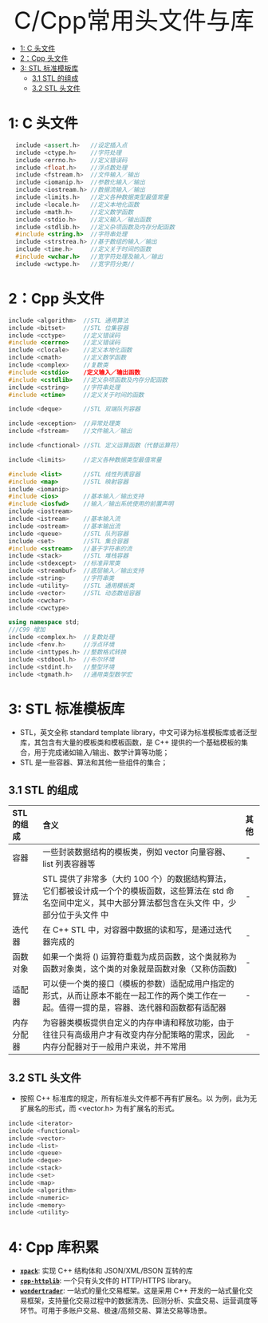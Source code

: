 
<div align='center' ><font size='50'>C/Cpp常用头文件与库</font></div>

- [1: C 头文件](#1-c-头文件)
- [2：Cpp 头文件](#2cpp-头文件)
- [3: STL 标准模板库](#3-stl-标准模板库)
  - [3.1 STL 的组成](#31-stl-的组成)
  - [3.2 STL 头文件](#32-stl-头文件)

# 1: C 头文件

```cpp
  include <assert.h>   //设定插入点
  include <ctype.h>    //字符处理
  include <errno.h>    //定义错误码
  include <float.h>    //浮点数处理
  include <fstream.h>  //文件输入／输出
  include <iomanip.h>  //参数化输入／输出
  include <iostream.h> //数据流输入／输出
  include <limits.h>   //定义各种数据类型最值常量
  include <locale.h>   //定义本地化函数
  include <math.h>     //定义数学函数
  include <stdio.h>    //定义输入／输出函数
  include <stdlib.h>   //定义杂项函数及内存分配函数
  #include <string.h>  //字符串处理
  include <strstrea.h> //基于数组的输入／输出
  include <time.h>     //定义关于时间的函数
  #include <wchar.h>   //宽字符处理及输入／输出
  include <wctype.h>   //宽字符分类//

```

# 2：Cpp 头文件

```cpp
include <algorithm>  //STL 通用算法
include <bitset>     //STL 位集容器
include <cctype>     //定义错误码
#include <cerrno>    //定义错误码
include <clocale>    //定义本地化函数
include <cmath>      //定义数学函数
include <complex>    //复数类
#include <cstdio>    /定义输入／输出函数
#include <cstdlib>   //定义杂项函数及内存分配函数
include <cstring>    //字符串处理
#include <ctime>     //定义关于时间的函数

include <deque>      //STL 双端队列容器

include <exception>  //异常处理类
include <fstream>    //文件输入／输出

include <functional> //STL 定义运算函数（代替运算符）

include <limits>     //定义各种数据类型最值常量

#include <list>      //STL 线性列表容器
#include <map>       //STL 映射容器
include <iomanip>
#include <ios>       //基本输入／输出支持
#include <iosfwd>    //输入／输出系统使用的前置声明
include <iostream>
include <istream>    //基本输入流
include <ostream>    //基本输出流
include <queue>      //STL 队列容器
include <set>        //STL 集合容器
#include <sstream>   //基于字符串的流
include <stack>      //STL 堆栈容器
include <stdexcept>  //标准异常类
include <streambuf>  //底层输入／输出支持
include <string>     //字符串类
include <utility>    //STL 通用模板类
include <vector>     //STL 动态数组容器
include <cwchar>
include <cwctype>

using namespace std;
///C99 增加
include <complex.h>  //复数处理
include <fenv.h>     //浮点环境
include <inttypes.h> //整数格式转换
include <stdbool.h>  //布尔环境
include <stdint.h>   //整型环境
include <tgmath.h>   //通用类型数学宏

```

# 3: STL 标准模板库

- STL，英文全称 standard template library，中文可译为标准模板库或者泛型库，其包含有大量的模板类和模板函数，是 C++ 提供的一个基础模板的集合，用于完成诸如输入/输出、数学计算等功能；
- STL 是一些容器、算法和其他一些组件的集合；

## 3.1 STL 的组成

| **STL 的组成** | 含义                                                                                                                                                                                     | 其他 |
| :------------- | :--------------------------------------------------------------------------------------------------------------------------------------------------------------------------------------- | :--- |
| 容器           | 一些封装数据结构的模板类，例如 vector 向量容器、list 列表容器等                                                                                                                          | -    |
| 算法           | STL 提供了非常多（大约 100 个）的数据结构算法，它们都被设计成一个个的模板函数，这些算法在 std 命名空间中定义，其中大部分算法都包含在头文件 <algorithm> 中，少部分位于头文件 <numeric> 中 | -    |
| 迭代器         | 在 C++ STL 中，对容器中数据的读和写，是通过迭代器完成的                                                                                                                                  | -    |
| 函数对象       | 如果一个类将 () 运算符重载为成员函数，这个类就称为函数对象类，这个类的对象就是函数对象（又称仿函数)                                                                                      | -    |
| 适配器         | 可以使一个类的接口（模板的参数）适配成用户指定的形式，从而让原本不能在一起工作的两个类工作在一起。值得一提的是，容器、迭代器和函数都有适配器                                             | -    |
| 内存分配器     | 为容器类模板提供自定义的内存申请和释放功能，由于往往只有高级用户才有改变内存分配策略的需求，因此内存分配器对于一般用户来说，并不常用                                                     | -    |

## 3.2 STL 头文件

- 按照 C++ 标准库的规定，所有标准头文件都不再有扩展名。以 <vector> 为例，此为无扩展名的形式，而 <vector.h> 为有扩展名的形式。

```cpp
include <iterator>
include <functional>
include <vector>
include <list>
include <queue>
include <deque>
include <stack>
include <set>
include <map>
include <algorithm>
include <numeric>
include <memory>
include <utility>
```

# 4: Cpp 库积累

- [**`xpack`**](https://github.com/xyz347/xpack): 实现 C++ 结构体和 JSON/XML/BSON 互转的库
- [**`cpp-httplib`**](https://github.com/yhirose/cpp-httplib): 一个只有头文件的 HTTP/HTTPS library。
- [**`wondertrader`**](https://github.com/wondertrader/wondertrader): 一站式的量化交易框架。这是采用 C++ 开发的一站式量化交易框架，支持量化交易过程中的数据清洗、回测分析、实盘交易、运营调度等环节。可用于多账户交易、极速/高频交易、算法交易等场景。
